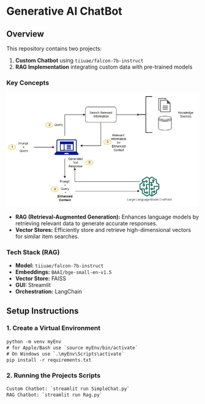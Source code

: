 # Generative AI ChatBot

## Overview
This repository contains two projects:
1. **Custom Chatbot** using `tiiuae/falcon-7b-instruct`
2. **RAG Implementation** integrating custom data with pre-trained models

### Key Concepts
![alt text](image.png)
- **RAG (Retrieval-Augmented Generation):** Enhances language models by retrieving relevant data to generate accurate responses.
- **Vector Stores:** Efficiently store and retrieve high-dimensional vectors for similar item searches.

### Tech Stack (RAG)
- **Model:** `tiiuae/falcon-7b-instruct`
- **Embeddings:** `BAAI/bge-small-en-v1.5`
- **Vector Store:** FAISS
- **GUI:** Streamlit
- **Orchestration:** LangChain

## Setup Instructions

### 1. Create a Virtual Environment
```
python -m venv myEnv
# for Apple/Bash use `source myEnv/bin/activate`  
# On Windows use `.\myEnv\Scripts\activate`
pip install -r requirements.txt
```
### 2. Running the Projects Scripts
```
Custom Chatbot: `streamlit run SimpleChat.py`
RAG Chatbot: `streamlit run Rag.py`
```
